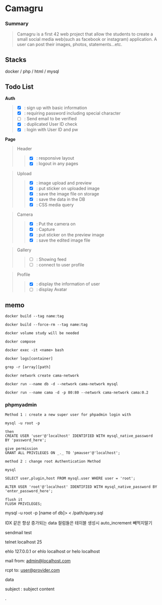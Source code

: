 <!-- @format -->

# Camagru

### Summary

> Camagru is a first 42 web project that allow the students to create a small social media web(such as facebook or instagram) application. A user can post their images, photos, statements...etc.

## Stacks

docker / php / html / mysql

## Todo List

**Auth**
> - [x] : sign up with basic information
> - [x] : requiring password including special character
> - [ ] : Send email to be verified
> - [x] : duplicated User ID check
> - [x] : login with User ID and pw

**Page**
> Header
>   > - [x] : responsive layout
>   > - [x] : logout in any pages

> Upload
>   > - [x] : image upload and preview
>   > - [x] : put sticker on uploaded image
>   > - [x] : save the image file on storage
>   > - [x] : save the data in the DB
>   > - [x] : CSS media query

> Camera
>   > - [x] : Put the camera on
>   > - [x] : Capture 
>   > - [x] : put sticker on the preview image
>   > - [x] : save the edited image file

> Gallery
>   > - [ ] : Showing feed
>   > - [ ] : connect to user profile

>  Profile
>   > - [x] : display the information of user
>	> - [ ] : display Avatar

## memo

    docker build --tag name:tag

    docker build --force-rm --tag name:tag

    docker volume study will be needed

    docker compose

    docker exec -it <name> bash

    docker logs[container]

    grep -r [array][path]

    docker network create cama-network

    docker run --name db -d --network cama-network mysql

    docker run --name cama -d -p 80:80 --network cama-network cama:0.2

### phpmyadmin

    Method 1 : create a new super user for phpadmin login with

    mysql -u root -p

    then
    CREATE USER 'user'@'localhost' IDENTIFIED WITH mysql_native_password BY 'password_here';

    give permission
    GRANT ALL PRIVILEGES ON _._ TO 'pmauser'@'localhost';

    method 2 : change root Authentication Method

    mysql

    SELECT user,plugin,host FROM mysql.user WHERE user = 'root';

    ALTER USER 'root'@'localhost' IDENTIFIED WITH mysql_native_password BY 'enter_password_here';

    flush it
    FLUSH PRIVILEGES;

mysql -u root -p [name of db]> < /path/query.sql


IDX 같은 항상 증가되는 data 컬럼들은 테이블 생성시 auto_increment 빼먹지말기


sendmail test

<!-- ISP 에서 25번 포트를 block 해놔서 테스트 불가 -->
telnet localhost 25

ehlo 127.0.0.1 or ehlo localhost or helo localhost

mail from: admin@localhost.com

rcpt to: user@provider.com

data

subject : subject
content

.

